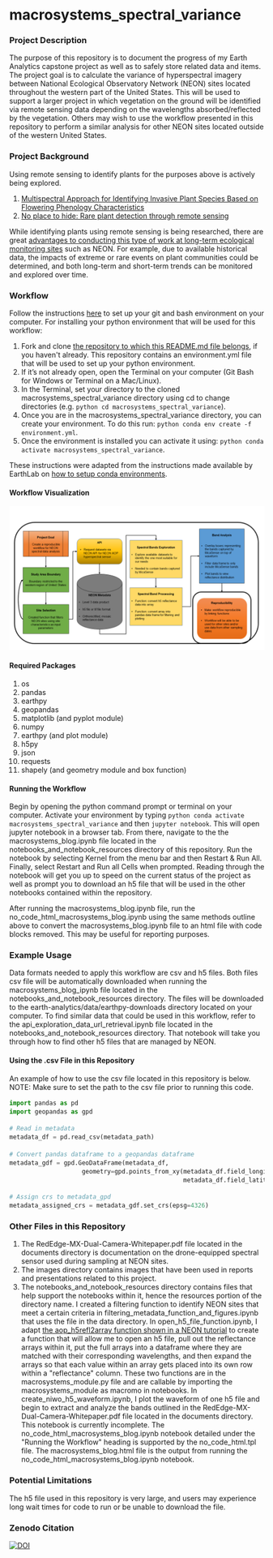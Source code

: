 # macrosystems_spectral_variance

### Project Description
The purpose of this repository is to document the progress of my Earth Analytics capstone project as well as to safely store related data and items. The project goal is to calculate the variance of hyperspectral imagery between National Ecological Observatory Network (NEON) sites located throughout the western part of the United States. This will be used to support a larger project in which vegetation on the ground will be identified via remote sensing data depending on the wavelengths absorbed/reflected by the vegetation. Others may wish to use the workflow presented in this repository to perform a similar analysis for other NEON sites located outside of the western United States.

### Project Background
Using remote sensing to identify plants for the purposes above is actively being explored.

1. [Multispectral Approach for Identifying Invasive Plant Species Based on Flowering Phenology Characteristics](https://www.mdpi.com/2072-4292/11/8/953/htm)
2. [No place to hide: Rare plant detection through remote sensing](https://onlinelibrary.wiley.com/doi/full/10.1111/ddi.13244) 

While identifying plants using remote sensing is being researched, there are great [advantages to conducting this type of work at long-term ecological monitoring sites](https://doi.org/10.1016/j.scitotenv.2017.08.111) such as NEON. For example, due to available historical data, the impacts of extreme or rare events on plant communities could be determined, and both long-term and short-term trends can be monitored and explored over time. 

### Workflow
Follow the instructions [here](https://www.earthdatascience.org/workshops/setup-earth-analytics-python/) to set up your git and bash environment on your computer. For installing your python environment that will be used for this workflow:
1. Fork and clone [the repository to which this README.md file belongs](https://github.com/rami8797/macrosystems_spectral_variance), if you haven't already. This repository contains an environment.yml file that will be used to set up your python environment.
2. If it’s not already open, open the Terminal on your computer (Git Bash for Windows or Terminal on a Mac/Linux).
3. In the Terminal, set your directory to the cloned macrosystems_spectral_variance directory using cd to change directories (e.g. ```python cd macrosystems_spectral_variance```).
4. Once you are in the macrosystems_spectral_variance directory, you can create your environment. To do this run: ```python conda env create -f environment.yml```.
5. Once the environment is installed you can activate it using: ```python conda activate macrosystems_spectral_variance```.

These instructions were adapted from the instructions made available by EarthLab on [how to setup conda environments](https://www.earthdatascience.org/workshops/setup-earth-analytics-python/setup-python-conda-earth-analytics-environment/).

#### Workflow Visualization

![Project Workflow Diagram](/images/ea_capstone_22_workflow.png)

#### Required Packages
1. os
2. pandas
3. earthpy
4. geopandas
5. matplotlib (and pyplot module)
6. numpy
7. earthpy (and plot module)
8. h5py
9. json
10. requests
11. shapely (and geometry module and box function)

#### Running the Workflow
Begin by opening the python command prompt or terminal on your computer. Activate your environment by typing ```python conda activate macrosystems_spectral_variance``` and then ```jupyter notebook```. This will open jupyter notebook in a browser tab. From there, navigate to the the macrosystems_blog.ipynb file located in the notebooks_and_notebook_resources directory of this repository. Run the notebook by selecting Kernel from the menu bar and then Restart & Run All. Finally, select Restart and Run all Cells when prompted. Reading through the notebook will get you up to speed on the current status of the project as well as prompt you to download an h5 file that will be used in the other notebooks contained within the repository.

After running the macrosystems_blog.ipynb file, run the no_code_html_macrosystems_blog.ipynb using the same methods outline above to convert the macrosystems_blog.ipynb file to an html file with code blocks removed. This may be useful for reporting purposes.

### Example Usage
Data formats needed to apply this workflow are csv and h5 files. Both files csv file will be automatically downloaded when running the macrosystems_blog_ipynb file located in the notebooks_and_notebook_resources directory. The files will be downloaded to the earth-analytics/data/earthpy-downloads directory located on your computer. To find similar data that could be used in this workflow, refer to the api_exploration_data_url_retrieval.ipynb file located in the notebooks_and_notebook_resources directory. That notebook will take you through how to find other h5 files that are managed by NEON. 

#### Using the .csv File in this Repository
An example of how to use the csv file located in this repository is below. NOTE: Make sure to set the path to the csv file prior to running this code.

```python
import pandas as pd
import geopandas as gpd

# Read in metadata
metadata_df = pd.read_csv(metadata_path)

# Convert pandas dataframe to a geopandas dataframe
metadata_gdf = gpd.GeoDataFrame(metadata_df,
                    geometry=gpd.points_from_xy(metadata_df.field_longitude,
                                                metadata_df.field_latitude))

# Assign crs to metadata_gpd
metadata_assigned_crs = metadata_gdf.set_crs(epsg=4326)
```

### Other Files in this Repository
1. The RedEdge-MX-Dual-Camera-Whitepaper.pdf file located in the documents directory is documentation on the drone-equipped spectral sensor used during sampling at NEON sites. 
2. The images directory contains images that have been used in reports and presentations related to this project.
3. The notebooks_and_notebook_resources directory contains files that help support the notebooks within it, hence the resources portion of the directory name. I created a filtering function to identify NEON sites that meet a certain criteria in filtering_metadata_function_and_figures.ipynb that uses the file in the data directory. In open_h5_file_function.ipynb, I adapt [the aop_h5refl2array function shown in a NEON tutorial](https://www.neonscience.org/resources/learning-hub/tutorials/calc-ndvi-tiles-py) to create a function that will allow me to open an h5 file, pull out the reflectance arrays within it, put the full arrays into a dataframe where they are matched with their corresponding wavelengths, and then expand the arrays so that each value within an array gets placed into its own row within a "reflectance" column. These two functions are in the macrosystems_module.py file and are callable by importing the macrosystems_module as macromo in notebooks. In create_niwo_h5_waveform.ipynb, I plot the waveform of one h5 file and begin to extract and analyze the bands outlined in the RedEdge-MX-Dual-Camera-Whitepaper.pdf file located in the documents directory. This notebook is currently incomplete. The no_code_html_macrosystems_blog.ipynb notebook detailed under the "Running the Workflow" heading is supported by the no_code_html.tpl file. The macrosystems_blog.html file is the output from running the no_code_html_macrosystems_blog.ipynb notebook.

### Potential Limitations
The h5 file used in this repository is very large, and users may experience long wait times for code to run or be unable to download the file.

### Zenodo Citation
[![DOI](https://zenodo.org/badge/482348508.svg)](https://zenodo.org/badge/latestdoi/482348508)